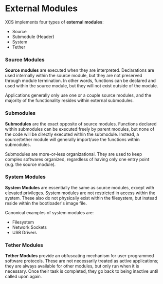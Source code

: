 
#  External Modules

XCS implements four types of **external modules**:

 * Source
 * Submodule (Header)
 * System
 * Tether


###  Source Modules

**Source modules** are executed when they are interpreted.  Declarations are used internally within the source module, but they are not preserved through module termination.  In other words, functions can be declared and used within the source module, but they will not exist outside of the module.  

Applications generally only use one or a couple source modules, and the majority of the functionality resides within external submodules.  


###  Submodules

**Submodules** are the exact opposite of source modules.  Functions declared within submodules can be executed freely by parent modules, but none of the code will be directly executed within the submodule.  Instead, a source/tether module will generally import/use the functions within submodules.

Submodules are more-or-less organizational.  They are used to keep complex softwares organized, regardless of having only one entry point (e.g. the source module). 


### System Modules

**System Modules** are essentially the same as source modules, except with elevated privileges.  System modules are not restricted in access within the system.  These also do not physically exist within the filesystem, but instead reside within the bootloader's image file.  

Canonical examples of system modules are:

 * Filesystem
 * Network Sockets
 * USB Drivers


### Tether Modules

**Tether Modules** provide an obfuscating mechanism for user-programmed software protocols.  These are not necessarily treated as active applications; they are always available for other modules, but only run when it is necessary.  Once their task is completed, they go back to being inactive until called upon again.
